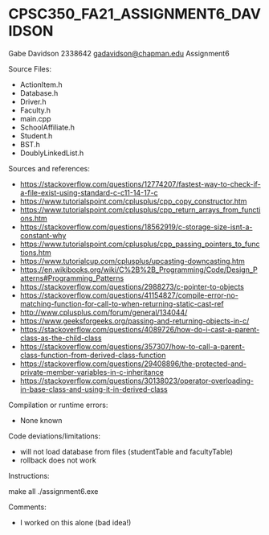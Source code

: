 # CPSC350_FA21_ASSIGNMENT6_DAVIDSON
Gabe Davidson
2338642
gadavidson@chapman.edu
Assignment6

Source Files:
- ActionItem.h
- Database.h
- Driver.h
- Faculty.h
- main.cpp
- SchoolAffiliate.h
- Student.h
- BST.h
- DoublyLinkedList.h

Sources and references:
- https://stackoverflow.com/questions/12774207/fastest-way-to-check-if-a-file-exist-using-standard-c-c11-14-17-c
- https://www.tutorialspoint.com/cplusplus/cpp_copy_constructor.htm
- https://www.tutorialspoint.com/cplusplus/cpp_return_arrays_from_functions.htm
- https://stackoverflow.com/questions/18562919/c-storage-size-isnt-a-constant-why
- https://www.tutorialspoint.com/cplusplus/cpp_passing_pointers_to_functions.htm
- https://www.tutorialcup.com/cplusplus/upcasting-downcasting.htm
- https://en.wikibooks.org/wiki/C%2B%2B_Programming/Code/Design_Patterns#Programming_Patterns
- https://stackoverflow.com/questions/2988273/c-pointer-to-objects
- https://stackoverflow.com/questions/41154827/compile-error-no-matching-function-for-call-to-when-returning-static-cast-ref
- http://www.cplusplus.com/forum/general/134044/
- https://www.geeksforgeeks.org/passing-and-returning-objects-in-c/
- https://stackoverflow.com/questions/4089726/how-do-i-cast-a-parent-class-as-the-child-class
- https://stackoverflow.com/questions/357307/how-to-call-a-parent-class-function-from-derived-class-function
- https://stackoverflow.com/questions/29408896/the-protected-and-private-member-variables-in-c-inheritance
- https://stackoverflow.com/questions/30138023/operator-overloading-in-base-class-and-using-it-in-derived-class

Compilation or runtime errors:
- None known

Code deviations/limitations:
- will not load database from files (studentTable and facultyTable)
- rollback does not work

Instructions:

make all
./assignment6.exe

Comments:
- I worked on this alone (bad idea!)
